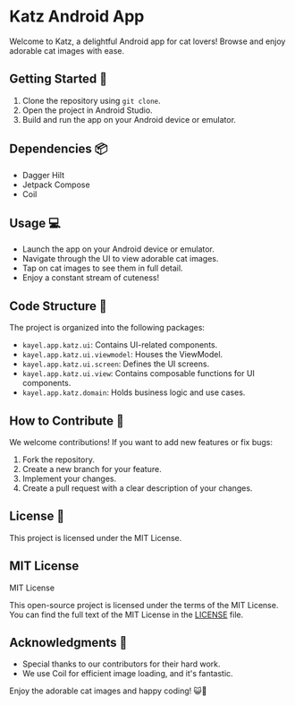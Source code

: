 # Katz Android App

Welcome to Katz, a delightful Android app for cat lovers! Browse and enjoy adorable cat images with ease.

## Getting Started :rocket:

1. Clone the repository using `git clone`.
2. Open the project in Android Studio.
3. Build and run the app on your Android device or emulator.

## Dependencies :package:

- Dagger Hilt
- Jetpack Compose
- Coil

## Usage :computer:

- Launch the app on your Android device or emulator.
- Navigate through the UI to view adorable cat images.
- Tap on cat images to see them in full detail.
- Enjoy a constant stream of cuteness!

## Code Structure :file_folder:

The project is organized into the following packages:

- `kayel.app.katz.ui`: Contains UI-related components.
- `kayel.app.katz.ui.viewmodel`: Houses the ViewModel.
- `kayel.app.katz.ui.screen`: Defines the UI screens.
- `kayel.app.katz.ui.view`: Contains composable functions for UI components.
- `kayel.app.katz.domain`: Holds business logic and use cases.

## How to Contribute :raised_hands:

We welcome contributions! If you want to add new features or fix bugs:

1. Fork the repository.
2. Create a new branch for your feature.
3. Implement your changes.
4. Create a pull request with a clear description of your changes.

## License :scroll:

This project is licensed under the MIT License.

MIT License
-----------

MIT License

This open-source project is licensed under the terms of the MIT License. You can find the full text of the MIT License in the [LICENSE](LICENSE) file.

## Acknowledgments :clap:

- Special thanks to our contributors for their hard work.
- We use Coil for efficient image loading, and it's fantastic.

Enjoy the adorable cat images and happy coding! 😺🐾
